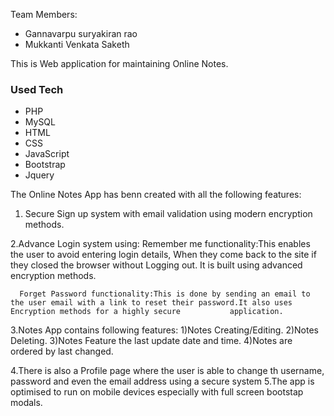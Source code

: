 Team Members:
* Gannavarpu suryakiran rao
* Mukkanti Venkata Saketh 

This is Web application for maintaining Online Notes.

### Used Tech
* PHP
* MySQL
* HTML 
* CSS
* JavaScript
* Bootstrap
* Jquery

The Online Notes App has benn created with all the following features:

1. Secure Sign up system with email validation using modern encryption methods.







2.Advance Login system using:
      Remember me functionality:This enables the user to avoid entering login details, When they come back to the site if they closed the browser without Logging out.
      It is built using advanced encryption methods.
      
      
      Forget Password functionality:This is done by sending an email to the user email with a link to reset their password.It also uses Encryption methods for a highly secure           application.


3.Notes App contains following features:
  1)Notes Creating/Editing.
  2)Notes Deleting.
  3)Notes Feature the last update date and time.
  4)Notes are ordered by last changed.

4.There is also a Profile page where the user is able to change th username, password and even the email address using a secure system
5.The app is optimised to run on mobile devices especially with full screen bootstap modals.
